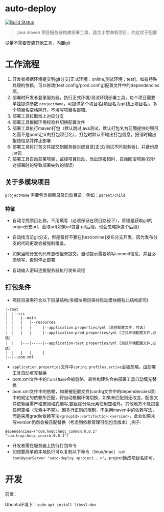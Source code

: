 # auto-deploy
[![Build Status](https://travis-ci.com/zidoshare/auto-deploy.svg?branch=master)](https://travis-ci.com/zidoshare/auto-deploy)
> java maven 项目服务器构建部署工具，适合小型单机项目，约定优于配置

尽量不需要安装其他工具，内置git

# 工作流程

1. 开发者根据环境提交到git分支[正式环境：online,测试环境：test]，如有特殊处理的依赖，可以修改[test.config/prod.config]配置文件中的dependencies项。
2. 部署时开发者登录服务器，执行正式环境/测试环境部署工具，每个项目需要单独提供参数 `projectName`，可提供多个项目名[项目名为git线上项目名]，多个项目名空格隔开。不填写项目名报错。
3. 部署工具拉取线上对应分支
4. 部署工具根据环境校验并切换配置文件
5. 部署工具执行maven打包（默认跳过java测试，默认打包名为前面提供的项目名而不是pom定义的打包项目名），打包时默认不输出打包信息，报错时输出报错信息并停止部署
6. 部署工具将打包文件提交到服务器对应目录[正式/测试不同服务器]，并备份原jar包
7. 部署工具自动部署项目，监控项目启动，当出现报错时，自动回滚项目(仅针对部署时的导致部署失败的错误)

## 关于多模块项目

`projectName` 需要包含根目录及启动目录，例如：`parent/child`

### 特征

* 自动寻找项目名称，不用填写（必须保证在项目路径下），原理是获取git的origin分支url，截取url(如果url包含.git后缀，也会忽略掉这个后缀)

* 自动找当前git分支，但是最好不要在[test/online]发布分支开发，因为发布分支的代码更改会被强制覆盖。

* 如果当前分支代码有更改但未提交，自动提示需要填写commit信息，并且必须填写，否则停止部署

* 自动输入密码连接服务器执行发布流程

## 打包条件

* 项目目录需符合以下目录结构(多模块项目保持启动模块拥有此结构即可)

```code
|-root
|  |--src
|  |   |--main
|  |   |   |--resources
|  |   |   |     |--application.properties/yml [总控配置文件，可选]
|  |   |   |     |--application-prod.properties/yml [正式环境配置文件,必选]
|  |   |---|-----|--application-test.properties/yml [测试环境配置文件,必选]
|  |   |   |     |
|--|--pom.xml
```

* `application.properties`文件中`spring.profiles.active`会被忽略，由部署工具自动填充替换
* pom.xml文件中的`finalName`会被忽略，最终构建名会由部署工具自动填充替换
* pom.xml文件中的依赖，如果被配置文件[config文件中的dependencies项]中的规定的依赖所匹配，将自动根据环境切换，如果未匹配则无改变，配置文件依赖组需严格按照格式编写,数组除分隔元素使用空格外，其他地方不能包含任何空格（元素中不算）。因多行正则的限制，不采用maven中的依赖写法，而是采用gradle依赖写法`<groupId>:<artifactId>:<version>`，此处如果未写version仍然会被匹配替换（考虑到依赖管理可能包含版本）,例子:

```shell
dependencies=("com.hnqc:hnqc_common:0.0.1" "com.hnqc:hnqc_search:0.0.1")

```

* 开发者需在服务器上执行打包命令
* 如想要简单的本地执行可以复制以下命令（linux/mac）:`ssh root@yourServer "auto-deploy <project...>"`。project换成项目名即可。


# 开发

前置：

Ubuntu环境下：`sudo apt install libssl-dev`
